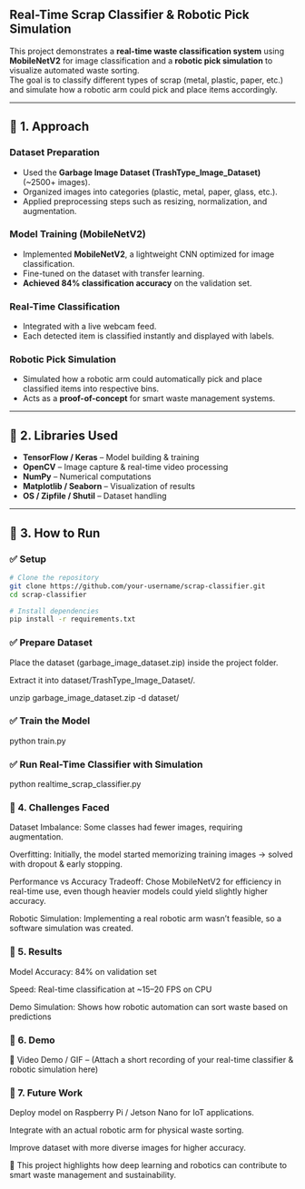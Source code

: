  ## Real-Time Scrap Classifier & Robotic Pick Simulation  

This project demonstrates a **real-time waste classification system** using **MobileNetV2** for image classification and a **robotic pick simulation** to visualize automated waste sorting.  
The goal is to classify different types of scrap (metal, plastic, paper, etc.) and simulate how a robotic arm could pick and place items accordingly.  

---

## 🔹 1. Approach  

### Dataset Preparation  
- Used the **Garbage Image Dataset (TrashType_Image_Dataset)** (~2500+ images).  
- Organized images into categories (plastic, metal, paper, glass, etc.).  
- Applied preprocessing steps such as resizing, normalization, and augmentation.  

### Model Training (MobileNetV2)  
- Implemented **MobileNetV2**, a lightweight CNN optimized for image classification.  
- Fine-tuned on the dataset with transfer learning.  
- **Achieved 84% classification accuracy** on the validation set.  

### Real-Time Classification  
- Integrated with a live webcam feed.  
- Each detected item is classified instantly and displayed with labels.  

### Robotic Pick Simulation  
- Simulated how a robotic arm could automatically pick and place classified items into respective bins.  
- Acts as a **proof-of-concept** for smart waste management systems.  

---

## 🔹 2. Libraries Used  

- **TensorFlow / Keras** – Model building & training  
- **OpenCV** – Image capture & real-time video processing  
- **NumPy** – Numerical computations  
- **Matplotlib / Seaborn** – Visualization of results  
- **OS / Zipfile / Shutil** – Dataset handling  

---

## 🔹 3. How to Run  

### ✅ Setup  
```bash
# Clone the repository
git clone https://github.com/your-username/scrap-classifier.git
cd scrap-classifier

# Install dependencies
pip install -r requirements.txt
```


### ✅ Prepare Dataset

Place the dataset (garbage_image_dataset.zip) inside the project folder.

Extract it into dataset/TrashType_Image_Dataset/.

unzip garbage_image_dataset.zip -d dataset/

### ✅ Train the Model
python train.py

### ✅ Run Real-Time Classifier with Simulation
python realtime_scrap_classifier.py

### 🔹 4. Challenges Faced

Dataset Imbalance: Some classes had fewer images, requiring augmentation.

Overfitting: Initially, the model started memorizing training images → solved with dropout & early stopping.

Performance vs Accuracy Tradeoff: Chose MobileNetV2 for efficiency in real-time use, even though heavier models could yield slightly higher accuracy.

Robotic Simulation: Implementing a real robotic arm wasn’t feasible, so a software simulation was created.

### 🔹 5. Results

Model Accuracy: 84% on validation set

Speed: Real-time classification at ~15–20 FPS on CPU

Demo Simulation: Shows how robotic automation can sort waste based on predictions

### 🔹 6. Demo

🎥 Video Demo / GIF – (Attach a short recording of your real-time classifier & robotic simulation here)

### 🔹 7. Future Work

Deploy model on Raspberry Pi / Jetson Nano for IoT applications.

Integrate with an actual robotic arm for physical waste sorting.

Improve dataset with more diverse images for higher accuracy.

📌 This project highlights how deep learning and robotics can contribute to smart waste management and sustainability.
